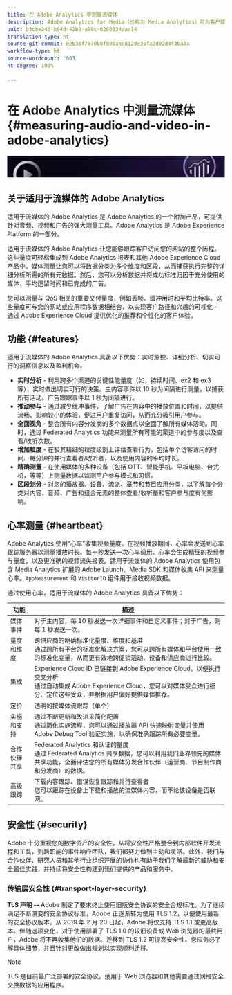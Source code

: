 ```yaml
---
title: 在 Adobe Analytics 中测量流媒体
description: Adobe Analytics for Media（也称为 Media Analytics）可为客户提供针对内容、音频和广告的可靠媒体测量。
uuid: b3cbe240-b94d-42b8-a99c-0280334aaa14
translation-type: ht
source-git-commit: 82b38f7870b6f890aaa812de30fa2d02d4f3ba8a
workflow-type: ht
source-wordcount: '903'
ht-degree: 100%

---
```



# 在 Adobe Analytics 中测量流媒体{#measuring-audio-and-video-in-adobe-analytics}

![横幅](./assets/media_analytics_banner.png)

## 关于适用于流媒体的 Adobe Analytics

适用于流媒体的 Adobe Analytics 是 Adobe Analytics 的一个附加产品，可提供针对音频、视频和广告的强大测量工具。Adobe Analytics 是 Adobe Experience Platform 的一部分。

适用于流媒体的 Adobe Analytics 让您能够跟踪客户访问您的网站的整个历程。这些量度可轻松集成到 Adobe Analytics 报表和其他 Adobe Experience Cloud 产品中。媒体测量让您可以将数据分类为多个维度和区段，从而捕获执行完整的详细分析所需的所有元数据。然后，您可以分析数据并将成功标准归因于充分使用的媒体、平均逗留时间和已完成的广告。

您可以测量与 QoS 相关的重要交付量度，例如丢帧、缓冲用时和平均比特率。这些量度可与您的网站或应用程序数据相结合，以实现客户路径和兴趣的可视化 - 通过 Adobe Experience Cloud 提供优化的推荐和个性化的客户体验。

## 功能 {#features}

适用于流媒体的 Adobe Analytics 具备以下优势：实时监控、详细分析、切实可行的洞察信息以及盈利机会。
* **实时分析** - 利用跨多个渠道的关键性能量度（如，持续时间、ex2 和 ex3 等），实时做出切实可行的决策。主内容事件以 10 秒为间隔进行测量，以捕获所有活动。广告跟踪事件以 1 秒为间隔进行。
* **推动参与** - 通过减少缓冲事件，了解广告在内容中的播放位置和时间，以提供流畅、影响较小的体验，促进用户重复访问，从而充分吸引用户参与。
* **全面视角** - 整合所有内容分发商的多个数据点以全面了解所有媒体活动。同时，通过 Federated Analytics 功能来测量所有可能的渠道中的参与度以及查看/收听次数。
* **增加粒度** - 在极其精细的粒度级别上评估查看行为，包括单个访客访问的时间、每分钟的并行查看者/收听者，以及使用内容的平均时长。
* **精确测量** - 在使用媒体的多种设备（包括 OTT、智能手机、平板电脑、台式机，等等）上测量数据以监测用户参与模式和习惯。
* **区段划分** - 对您的播放器、设备、流派、章节和节目应用分类，以了解每个分类对内容、音频、广告和组合元素的整体查看/收听量和客户参与度有何影响。

## 心率测量 {#heartbeat}

Adobe Analytics 使用“心率”收集视频量度。在视频播放期间，心率会发送到心率跟踪服务器以测量播放时长。每十秒发送一次心率调用。心率会生成精细的视频参与量度，以及更准确的视频流失报表。适用于流媒体的 Adobe Analytics 使用包含 Media Analytics 扩展的 Adobe Launch、Media SDK 和媒体收集 API 来测量心率。`AppMeasurement` 和 `VisitorID` 组件用于接收视频数据。

通过使用心率，适用于流媒体的 Adobe Analytics 具备以下优势：

| 功能 | 描述 |
|----------------------------|-----------------------------------------------------------------------------------------------------------------------------------------------------------------------------------------------------------------------------------------------------------------------------------------------|
| 媒体事件 | 对于主内容，每 10 秒发送一次详细事件和自定义事件；对于广告，则每 1 秒发送一次。 |
| 量度和维度 | 跨供应商的明确标准化量度、维度和基准<br>通过跨所有平台的标准化解决方案，您可以跨所有媒体和平台使用一致的标准化变量，从而更有效地跨促销活动、设备和供应商进行比较。 |
| 集成 | Experience Cloud ID 已链接到 Adobe Experience Cloud，以便执行交叉分析<br>通过自动集成 Adobe Experience Cloud，您可以对媒体受众进行细分、定位这些受众，并根据用户偏好提供媒体推荐。 |
| 定价 | 透明的按媒体流跟踪（单个） |
| 实施和支持 | 通过不断更新和改进来简化配置<br>通过简化实施流程，您可以通过播放器 API 快速映射变量并使用 Adobe Debug Tool 验证实施，以确保准确跟踪所有必要变量。 |
| 合作伙伴共享 | Federated Analytics 和认证的量度<br>通过 Federated Analytics 共享数据，您可以利用我们业界领先的媒体共享功能，全面评估您的所有媒体分发合作伙伴（运营商、节目制作商和分发商）的数据。 |
| 高级跟踪 | 下载内容跟踪、错误恢复跟踪和并行查看者<br>您可以跟踪在设备上下载和播放的流媒体内容，而不论该设备是否联网。 |



## 安全性 {#security}

Adobe 十分重视您的数字资产的安全性。从将安全性严格整合到内部软件开发流程和工具，到跨职能的事件响应团队，我们都努力做到主动和灵活。此外，我们与合作伙伴、研究人员和其他行业组织开展的协作也有助于我们了解最新的威胁和安全最佳实践，并持续将安全性构建到我们提供的产品和服务中。


### 传输层安全性 {#transport-layer-security}

**TLS 声明 --** Adobe 制定了要求终止使用旧版安全协议的安全合规标准。为了继续满足不断演变的安全协议标准，Adobe 正逐渐转为使用 TLS 1.2，以便使用最新的安全协议版本。从 2019 年 2 月 20 日起，Adobe 将仅支持 TLS 1.1 或更高版本。伴随这项变化，对于使用部署了 TLS 1.0 的较旧设备或 Web 浏览器的最终用户，Adobe 将不再收集他们的数据。迁移到 TLS 1.2 可提高安全性。您应务必了解具体细节，并且针对更改做出规划以实现顺利迁移。

>[!NOTE]
>
>TLS 是目前最广泛部署的安全协议，适用于 Web 浏览器和其他需要通过网络安全交换数据的应用程序。
